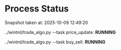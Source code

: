 # Process Status

Snapshot taken at: 2025-10-09 12:49:20

../wintrd/trade_algo.py --task price_update: **RUNNING**

../wintrd/trade_algo.py --task buy_sell: **RUNNING**

